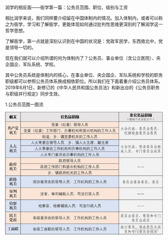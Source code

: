 润学的相反面——衙学第一篇：公务员范围、职位、级别与工资

相比润学来说，我们同样要介绍留在中国体制内的情况。加入体制内，或者可以称之为衙学，学习和了解衙学，更能体现如何通过批判性思维更深刻的了解润学这一哲学思想。

了解衙学，第一点就是深刻认识到在中国的状况是：党政军民学，东西南北中，党是领导一切的。

现在我们就可以介绍所谓的何为体制内了？公务员、事业单位（含公立医院）、央企国企、军队系统、学校。

其中公务员系统是体制内的核心，在事业单位、央企国企、军队系统和学校的职务职级都可以参照公务员体系换成相依职位。所以我们在下面着重介绍公务员体系。2019年6月1日，新修订的《中华人民共和国公务员法》和新出台的《公务员职务与职级并行规定》同步生效。

1.公务员范围一图流

![Image text](https://github.com/The-Run-Philosophy-Organization/run/blob/191597436339eaf24aa2d8843bd6b2538c91c95a/%E6%B6%A6%E5%AD%A6%E4%B9%8B%E8%A1%99%E5%AD%A6%E5%9F%BA%E7%A1%80/%E5%85%AC%E5%8A%A1%E5%91%98%E8%8C%83%E5%9B%B4.jpg)
